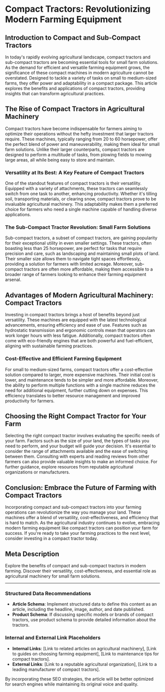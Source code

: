# Compact Tractors: Revolutionizing Modern Farming Equipment

## Introduction to Compact and Sub-Compact Tractors

In today's rapidly evolving agricultural landscape, compact tractors and sub-compact tractors are becoming essential tools for small farm solutions. As the demand for efficient and versatile farming equipment grows, the significance of these compact machines in modern agriculture cannot be overstated. Designed to tackle a variety of tasks on small to medium-sized farms, they offer power and adaptability in a compact package. This article explores the benefits and applications of compact tractors, providing insights that can transform agricultural practices.

## The Rise of Compact Tractors in Agricultural Machinery

Compact tractors have become indispensable for farmers aiming to optimize their operations without the hefty investment that larger tractors require. These machines, typically ranging from 20 to 60 horsepower, offer the perfect blend of power and maneuverability, making them ideal for small farm solutions. Unlike their larger counterparts, compact tractors are designed to perform a multitude of tasks, from plowing fields to mowing large areas, all while being easy to store and maintain.

### Versatility at Its Best: A Key Feature of Compact Tractors

One of the standout features of compact tractors is their versatility. Equipped with a variety of attachments, these tractors can seamlessly switch from one task to another, enhancing productivity. Whether it's tilling soil, transporting materials, or clearing snow, compact tractors prove to be invaluable agricultural machinery. This adaptability makes them a preferred choice for farmers who need a single machine capable of handling diverse applications.

### The Sub-Compact Tractor Revolution: Small Farm Solutions

Sub-compact tractors, a subset of compact tractors, are gaining popularity for their exceptional utility in even smaller settings. These tractors, often boasting less than 25 horsepower, are perfect for tasks that require precision and care, such as landscaping and maintaining small plots of land. Their smaller size allows them to navigate tight spaces effortlessly, providing a solution for farmers with limited acreage. Moreover, sub-compact tractors are often more affordable, making them accessible to a broader range of farmers looking to enhance their farming equipment arsenal.

## Advantages of Modern Agricultural Machinery: Compact Tractors

Investing in compact tractors brings a host of benefits beyond just versatility. These machines are equipped with the latest technological advancements, ensuring efficiency and ease of use. Features such as hydrostatic transmission and ergonomic controls mean that operators can work longer hours with less fatigue. Additionally, compact tractors often come with eco-friendly engines that are both powerful and fuel-efficient, aligning with sustainable farming practices.

### Cost-Effective and Efficient Farming Equipment

For small to medium-sized farms, compact tractors offer a cost-effective solution compared to larger, more expensive machines. Their initial cost is lower, and maintenance tends to be simpler and more affordable. Moreover, the ability to perform multiple functions with a single machine reduces the need for additional equipment, further cutting down on expenses. This efficiency translates to better resource management and improved productivity for farmers.

## Choosing the Right Compact Tractor for Your Farm

Selecting the right compact tractor involves evaluating the specific needs of your farm. Factors such as the size of your land, the types of tasks you need to perform, and your budget will guide your decision. It's essential to consider the range of attachments available and the ease of switching between them. Consulting with experts and reading reviews from other farmers can also provide valuable insights to make an informed choice. For further guidance, explore resources from reputable agricultural organizations or manufacturers.

## Conclusion: Embrace the Future of Farming with Compact Tractors

Incorporating compact and sub-compact tractors into your farming operations can revolutionize the way you manage your land. These machines offer a blend of versatility, cost-effectiveness, and efficiency that is hard to match. As the agricultural industry continues to evolve, embracing modern farming equipment like compact tractors can position your farm for success. If you're ready to take your farming practices to the next level, consider investing in a compact tractor today.

## Meta Description

Explore the benefits of compact and sub-compact tractors in modern farming. Discover their versatility, cost-effectiveness, and essential role as agricultural machinery for small farm solutions.

---

### Structured Data Recommendations

- **Article Schema**: Implement structured data to define this content as an article, including the headline, image, author, and date published.
- **Product Schema**: If discussing specific models or brands of compact tractors, use product schema to provide detailed information about the tractors.

### Internal and External Link Placeholders

- **Internal Links**: [Link to related articles on agricultural machinery], [Link to guides on choosing farming equipment], [Link to maintenance tips for compact tractors].
- **External Links**: [Link to a reputable agricultural organization], [Link to a leading manufacturer of compact tractors].

By incorporating these SEO strategies, the article will be better optimized for search engines while maintaining its original voice and quality.